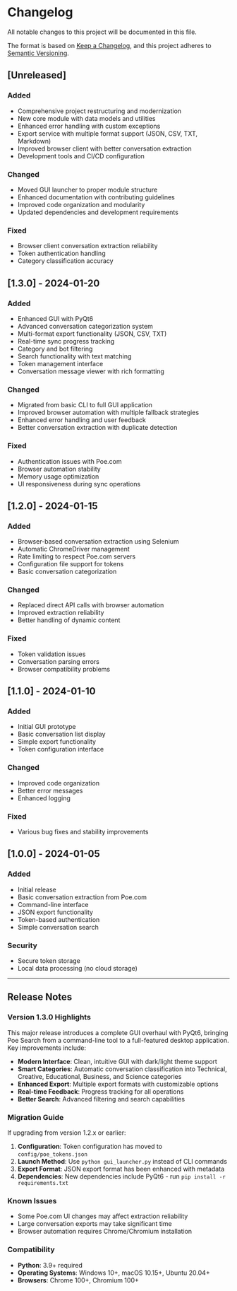 # Changelog

All notable changes to this project will be documented in this file.

The format is based on [Keep a Changelog](https://keepachangelog.com/en/1.0.0/),
and this project adheres to [Semantic Versioning](https://semver.org/spec/v2.0.0.html).

## [Unreleased]

### Added
- Comprehensive project restructuring and modernization
- New core module with data models and utilities
- Enhanced error handling with custom exceptions
- Export service with multiple format support (JSON, CSV, TXT, Markdown)
- Improved browser client with better conversation extraction
- Development tools and CI/CD configuration

### Changed
- Moved GUI launcher to proper module structure
- Enhanced documentation with contributing guidelines
- Improved code organization and modularity
- Updated dependencies and development requirements

### Fixed
- Browser client conversation extraction reliability
- Token authentication handling
- Category classification accuracy

## [1.3.0] - 2024-01-20

### Added
- Enhanced GUI with PyQt6
- Advanced conversation categorization system
- Multi-format export functionality (JSON, CSV, TXT)
- Real-time sync progress tracking
- Category and bot filtering
- Search functionality with text matching
- Token management interface
- Conversation message viewer with rich formatting

### Changed
- Migrated from basic CLI to full GUI application
- Improved browser automation with multiple fallback strategies
- Enhanced error handling and user feedback
- Better conversation extraction with duplicate detection

### Fixed
- Authentication issues with Poe.com
- Browser automation stability
- Memory usage optimization
- UI responsiveness during sync operations

## [1.2.0] - 2024-01-15

### Added
- Browser-based conversation extraction using Selenium
- Automatic ChromeDriver management
- Rate limiting to respect Poe.com servers
- Configuration file support for tokens
- Basic conversation categorization

### Changed
- Replaced direct API calls with browser automation
- Improved extraction reliability
- Better handling of dynamic content

### Fixed
- Token validation issues
- Conversation parsing errors
- Browser compatibility problems

## [1.1.0] - 2024-01-10

### Added
- Initial GUI prototype
- Basic conversation list display
- Simple export functionality
- Token configuration interface

### Changed
- Improved code organization
- Better error messages
- Enhanced logging

### Fixed
- Various bug fixes and stability improvements

## [1.0.0] - 2024-01-05

### Added
- Initial release
- Basic conversation extraction from Poe.com
- Command-line interface
- JSON export functionality
- Token-based authentication
- Simple conversation search

### Security
- Secure token storage
- Local data processing (no cloud storage)

---

## Release Notes

### Version 1.3.0 Highlights
This major release introduces a complete GUI overhaul with PyQt6, bringing Poe Search from a command-line tool to a full-featured desktop application. Key improvements include:

- **Modern Interface**: Clean, intuitive GUI with dark/light theme support
- **Smart Categories**: Automatic conversation classification into Technical, Creative, Educational, Business, and Science categories
- **Enhanced Export**: Multiple export formats with customizable options
- **Real-time Feedback**: Progress tracking for all operations
- **Better Search**: Advanced filtering and search capabilities

### Migration Guide
If upgrading from version 1.2.x or earlier:

1. **Configuration**: Token configuration has moved to `config/poe_tokens.json`
2. **Launch Method**: Use `python gui_launcher.py` instead of CLI commands
3. **Export Format**: JSON export format has been enhanced with metadata
4. **Dependencies**: New dependencies include PyQt6 - run `pip install -r requirements.txt`

### Known Issues
- Some Poe.com UI changes may affect extraction reliability
- Large conversation exports may take significant time
- Browser automation requires Chrome/Chromium installation

### Compatibility
- **Python**: 3.9+ required
- **Operating Systems**: Windows 10+, macOS 10.15+, Ubuntu 20.04+
- **Browsers**: Chrome 100+, Chromium 100+
